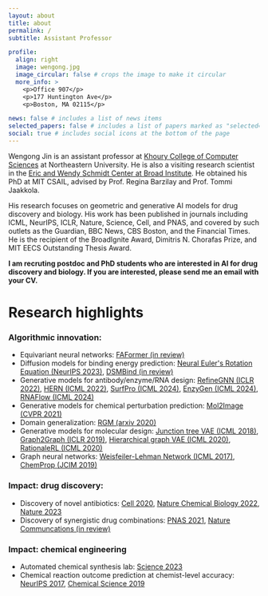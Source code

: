 ```yaml
---
layout: about
title: about
permalink: /
subtitle: Assistant Professor

profile:
  align: right
  image: wengong.jpg
  image_circular: false # crops the image to make it circular
  more_info: >
    <p>Office 907</p>
    <p>177 Huntington Ave</p>
    <p>Boston, MA 02115</p>

news: false # includes a list of news items
selected_papers: false # includes a list of papers marked as "selected={true}"
social: true # includes social icons at the bottom of the page
---
```


Wengong Jin is an assistant professor at [Khoury College of Computer Sciences](https://www.khoury.northeastern.edu/) at Northeastern University. He is also a visiting research scientist in the [Eric and Wendy Schmidt Center at Broad Institute](https://www.broadinstitute.org/ewsc). He obtained his PhD at MIT CSAIL, advised by Prof. Regina Barzilay and Prof. Tommi Jaakkola.

His research focuses on geometric and generative AI models for drug discovery and biology. His work has been published in journals including ICML, NeurIPS, ICLR, Nature, Science, Cell, and PNAS, and covered by such outlets as the Guardian, BBC News, CBS Boston, and the Financial Times. He is the recipient of the BroadIgnite Award, Dimitris N. Chorafas Prize, and MIT EECS Outstanding Thesis Award.

**I am recruting postdoc and PhD students who are interested in AI for drug discovery and biology. If you are interested, please send me an email with your CV.**

# Research highlights

### Algorithmic innovation:
 * Equivariant neural networks: [FAFormer (in review)](https://arxiv.org/pdf/2406.09586)
 * Diffusion models for binding energy prediction: [Neural Euler's Rotation Equation (NeurIPS 2023)](https://proceedings.neurips.cc/paper_files/paper/2023/file/6a45a1b0697ee086bd8bf494cacc6567-Paper-Conference.pdf), [DSMBind (in review)](https://www.biorxiv.org/content/10.1101/2023.12.10.570461v1.full.pdf)
 * Generative models for antibody/enzyme/RNA design: [RefineGNN (ICLR 2022)](https://arxiv.org/pdf/2110.04624), [HERN (ICML 2022)](https://arxiv.org/pdf/2207.06616), [SurfPro (ICML 2024)](https://arxiv.org/pdf/2405.06693), [EnzyGen (ICML 2024)](https://arxiv.org/pdf/2405.08205), [RNAFlow (ICML 2024)](https://arxiv.org/pdf/2405.18768)
 * Generative models for chemical perturbation prediction: [Mol2Image (CVPR 2021)](https://openaccess.thecvf.com/content/CVPR2021/papers/Yang_Mol2Image_Improved_Conditional_Flow_Models_for_Molecule_to_Image_Synthesis_CVPR_2021_paper.pdf)
 * Domain generalization: [RGM (arxiv 2020)](https://arxiv.org/pdf/2006.03908)
 * Generative models for molecular design: [Junction tree VAE (ICML 2018)](https://proceedings.mlr.press/v80/jin18a/jin18a.pdf), [Graph2Graph (ICLR 2019)](https://arxiv.org/pdf/1812.01070), [Hierarchical graph VAE (ICML 2020)](https://proceedings.mlr.press/v119/jin20a/jin20a.pdf), [RationaleRL (ICML 2020)](https://proceedings.mlr.press/v119/jin20b/jin20b.pdf)
 * Graph neural networks: [Weisfeiler-Lehman Network (ICML 2017)](https://proceedings.mlr.press/v70/lei17a/lei17a.pdf), [ChemProp (JCIM 2019)](https://pubs.acs.org/doi/pdf/10.1021/acs.jcim.9b00237)

### Impact: drug discovery:
 * Discovery of novel antibiotics: [Cell 2020](https://www.cell.com/cell/fulltext/S0092-8674(20)30102-1), [Nature Chemical Biology 2022](https://drive.google.com/file/d/1RtWLbWGwVqEGJKfyVGSwYDoOWohkTt4f/view), [Nature 2023](https://www.nature.com/articles/s41586-023-06887-8)
 * Discovery of synergistic drug combinations: [PNAS 2021](https://www.pnas.org/doi/abs/10.1073/pnas.2105070118), [Nature Communcations (in review)](https://chemrxiv.org/engage/chemrxiv/article-details/662fbd42418a5379b008668e)

### Impact: chemical engineering
 * Automated chemical synthesis lab: [Science 2023](https://www.science.org/doi/abs/10.1126/science.adi1407)
 * Chemical reaction outcome prediction at chemist-level accuracy: [NeurIPS 2017](https://proceedings.neurips.cc/paper_files/paper/2017/file/ced556cd9f9c0c8315cfbe0744a3baf0-Paper.pdf), [Chemical Science 2019](https://pubs.rsc.org/en/content/articlehtml/2019/sc/c8sc04228d)
